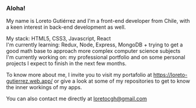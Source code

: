 ### Aloha!

My name is Loreto Gutiérrez and I'm a front-end developer from Chile, with a keen interest in back-end development as well.

My stack: HTML5, CSS3, Javascript, React  
I'm currently learning: Redux, Node, Express, MongoDB + trying to get a good math base to approach more complex computer science subjects  
I'm currently working on: my professional portfolio and on some personal projects I expect to finish in the next few months.   

To know more about me, I invite you to visit my portafolio at https://loreto-gutierrez.web.app/ or give a look at some of my repositories to get to know the inner workings of my apps.   

You can also contact me directly at loretocgh@gmail.com



